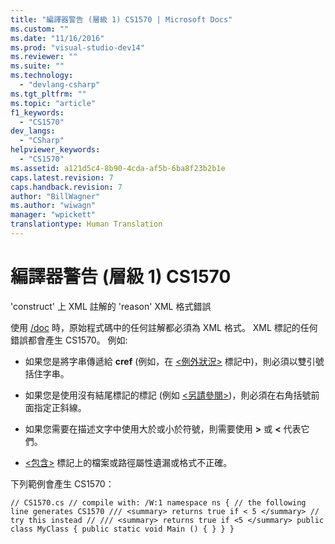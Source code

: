 ```yaml
---
title: "編譯器警告 (層級 1) CS1570 | Microsoft Docs"
ms.custom: ""
ms.date: "11/16/2016"
ms.prod: "visual-studio-dev14"
ms.reviewer: ""
ms.suite: ""
ms.technology: 
  - "devlang-csharp"
ms.tgt_pltfrm: ""
ms.topic: "article"
f1_keywords: 
  - "CS1570"
dev_langs: 
  - "CSharp"
helpviewer_keywords: 
  - "CS1570"
ms.assetid: a121d5c4-8b90-4cda-af5b-6ba8f23b2b1e
caps.latest.revision: 7
caps.handback.revision: 7
author: "BillWagner"
ms.author: "wiwagn"
manager: "wpickett"
translationtype: Human Translation
---
```

# 編譯器警告 (層級 1) CS1570
'construct' 上 XML 註解的 'reason' XML 格式錯誤  
  
 使用 [\/doc](../../csharp/language-reference/compiler-options/doc-compiler-option.md) 時，原始程式碼中的任何註解都必須為 XML 格式。 XML 標記的任何錯誤都會產生 CS1570。 例如:  
  
-   如果您是將字串傳遞給 **cref** \(例如，在 [\<例外狀況\>](../../csharp/programming-guide/xmldoc/exception.md) 標記中\)，則必須以雙引號括住字串。  
  
-   如果您是使用沒有結尾標記的標記 \(例如 [\<另請參閱\>](../../csharp/programming-guide/xmldoc/seealso.md)\)，則必須在右角括號前面指定正斜線。  
  
-   如果您需要在描述文字中使用大於或小於符號，則需要使用 **&gt;** 或 **&lt;** 代表它們。  
  
-   [\<包含\>](../../csharp/programming-guide/xmldoc/include.md) 標記上的檔案或路徑屬性遺漏或格式不正確。  
  
 下列範例會產生 CS1570：  
  
```  
// CS1570.cs // compile with: /W:1 namespace ns { // the following line generates CS1570 /// <summary> returns true if < 5 </summary> // try this instead // /// <summary> returns true if <5 </summary> public class MyClass { public static void Main () { } } }  
```